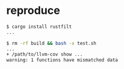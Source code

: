 # reproduce

```sh
$ cargo install rustfilt
...
```

```sh
$ rm -rf build && bash -x test.sh
...
+ /path/to/llvm-cov show ...
warning: 1 functions have mismatched data
```
